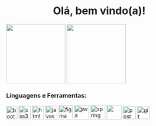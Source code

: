 <h1 align="center">Olá, bem vindo(a)! </h1>

<div>
<img height="160em"   align="center" src="https://github-readme-stats.vercel.app/api?username=geancgbr&show_icons=true&theme=highcontrast&include_all_commits=true&count_private=true">
<img height="160em" align="center" src="https://github-readme-stats.vercel.app/api/top-langs/?username=geancgbr&&layout=compact&hide=shell&theme=highcontrast">
</div>

<div>
<h3 align="left">Linguagens e Ferramentas:</h3>
</div>
<div>

<img align = "center" src="https://i.imgur.com/aSHZnoG.png" alt="bootstrap" width="30" height="35"/>
<img align = "center" src="https://i.imgur.com/TLY19Q3.png" alt="css3" width="32" height="36"/>
<img align = "center" src="https://i.imgur.com/HHwqtbv.png" alt="html" width="32" height="37"/>
<img align = "center" src="https://i.imgur.com/O02pplX.png" alt="javascript" width="32" height="37"/>
<img align = "center" src="https://i.imgur.com/nWOk023.png" alt="figma" width="38" height="38"/>
<img align = "center" src="https://i.imgur.com/g6Wg8Ey.png" alt="java" width="40" height="40"/>
<img align = "center" src="https://i.imgur.com/emPAeK4.png" alt="spring" width="40" height="40"/> 
<img align = "center" src="https://i.imgur.com/eKV8V75.png  alt="python" width="40" height="40"/>
<img align = "center" src="https://i.imgur.com/WVuA8RH.png" alt="postman" width="35" height="35"/> 
<img align = "center" src="https://i.imgur.com/5pIevzW.png" alt="git" width="35" height="35"/> 

</div>


